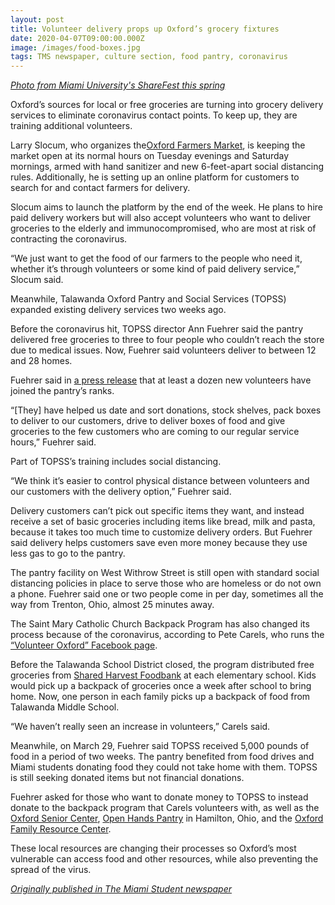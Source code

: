 ```yaml
---
layout: post
title: Volunteer delivery props up Oxford’s grocery fixtures
date: 2020-04-07T09:00:00.000Z
image: /images/food-boxes.jpg
tags: TMS newspaper, culture section, food pantry, coronavirus
---
```

*[Photo from Miami University's ShareFest this spring](https://www.miamioh.edu/news/top-stories/2020/04/mini-move-out-sharefest-food-donated.html)*

Oxford’s sources for local or free groceries are turning into grocery delivery services to eliminate coronavirus contact points. To keep up, they are training additional volunteers.

Larry Slocum, who organizes the[Oxford Farmers Market](http://oxfordfarmersmarket.com/), is keeping the market open at its normal hours on Tuesday evenings and Saturday mornings, armed with hand sanitizer and new 6-feet-apart social distancing rules. Additionally, he is setting up an online platform for customers to search for and contact farmers for delivery.

Slocum aims to launch the platform by the end of the week. He plans to hire paid delivery workers but will also accept volunteers who want to deliver groceries to the elderly and immunocompromised, who are most at risk of contracting the coronavirus.

“We just want to get the food of our farmers to the people who need it, whether it’s through volunteers or some kind of paid delivery service,” Slocum said.

Meanwhile, Talawanda Oxford Pantry and Social Services (TOPSS) expanded existing delivery services two weeks ago.

Before the coronavirus hit, TOPSS director Ann Fuehrer said the pantry delivered free groceries to three to four people who couldn’t reach the store due to medical issues. Now, Fuehrer said volunteers deliver to between 12 and 28 homes.

Fuehrer said in [a press release](https://sites.google.com/view/topsspantry/home) that at least a dozen new volunteers have joined the pantry’s ranks.

“\[They] have helped us date and sort donations, stock shelves, pack boxes to deliver to our customers, drive to deliver boxes of food and give groceries to the few customers who are coming to our regular service hours,” Fuehrer said.

Part of TOPSS’s training includes social distancing.

“We think it’s easier to control physical distance between volunteers and our customers with the delivery option,” Fuehrer said.

Delivery customers can’t pick out specific items they want, and instead receive a set of basic groceries including items like bread, milk and pasta, because it takes too much time to customize delivery orders. But Fuehrer said delivery helps customers save even more money because they use less gas to go to the pantry.

The pantry facility on West Withrow Street is still open with standard social distancing policies in place to serve those who are homeless or do not own a phone. Fuehrer said one or two people come in per day, sometimes all the way from Trenton, Ohio, almost 25 minutes away.

The Saint Mary Catholic Church Backpack Program has also changed its process because of the coronavirus, according to Pete Carels, who runs the [“Volunteer Oxford” Facebook page](https://www.facebook.com/VolunteerOxfordOH/).

Before the Talawanda School District closed, the program distributed free groceries from [Shared Harvest Foodbank](https://www.sharedharvest.org/) at each elementary school. Kids would pick up a backpack of groceries once a week after school to bring home. Now, one person in each family picks up a backpack of food from Talawanda Middle School.

“We haven’t really seen an increase in volunteers,” Carels said.

Meanwhile, on March 29, Fuehrer said TOPSS received 5,000 pounds of food in a period of two weeks. The pantry benefited from food drives and Miami students donating food they could not take home with them. TOPSS is still seeking donated items but not financial donations.

Fuehrer asked for those who want to donate money to TOPSS to instead donate to the backpack program that Carels volunteers with, as well as the [Oxford Senior Center](http://www.oxfordsenior.org/index.html), [Open Hands Pantry](https://www.facebook.com/Open-Hands-Food-Pantry-692946037389657/) in Hamilton, Ohio, and the [Oxford Family Resource Center](http://www.frcoxford.org/).

These local resources are changing their processes so Oxford’s most vulnerable can access food and other resources, while also preventing the spread of the virus.

*[Originally published in The Miami Student newspaper](https://www.miamistudent.net/article/2020/04/groceries-for-older-people)*
